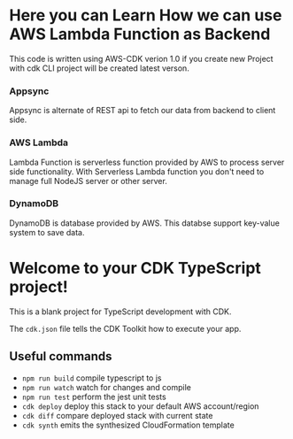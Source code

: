 # Here you can Learn How we can use AWS Lambda Function as Backend
 This code is written using AWS-CDK verion 1.0 if you create new Project with cdk CLI project will be created latest verson.
 ### Appsync
 Appsync is alternate of REST api to fetch our data from backend to client side.
 ### AWS Lambda
 Lambda Function is serverless function provided by AWS to process server side functionality. With Serverless Lambda function you don't need to manage full NodeJS server or other server.
 ### DynamoDB
 DynamoDB is database provided by AWS. This databse support key-value system to save data.
 
# Welcome to your CDK TypeScript project!

This is a blank project for TypeScript development with CDK.

The `cdk.json` file tells the CDK Toolkit how to execute your app.

## Useful commands

 * `npm run build`   compile typescript to js
 * `npm run watch`   watch for changes and compile
 * `npm run test`    perform the jest unit tests
 * `cdk deploy`      deploy this stack to your default AWS account/region
 * `cdk diff`        compare deployed stack with current state
 * `cdk synth`       emits the synthesized CloudFormation template
